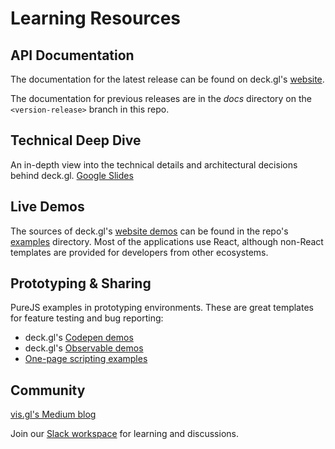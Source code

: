 # Learning Resources

## API Documentation

The documentation for the latest release can be found on deck.gl's [website](https://deck.gl/docs).

The documentation for previous releases are in the *docs* directory on the `<version-release>` branch in this repo.

## Technical Deep Dive

An in-depth view into the technical details and architectural decisions behind deck.gl. [Google Slides](https://docs.google.com/presentation/d/1qtXUQzMuIa8NYIKUa1RKfSwvgpeccY-wrPrYqsb_8rE/edit#slide=id.g7db7fb98fb_0_45)

## Live Demos

The sources of deck.gl's [website demos](https://deck.gl/examples) can be found in the repo's [examples](https://github.com/visgl/deck.gl/tree/8.4-release/examples) directory. Most of the applications use React, although non-React templates are provided for developers from other ecosystems.

## Prototyping & Sharing

PureJS examples in prototyping environments. These are great templates for feature testing and bug reporting:

* deck.gl's [Codepen demos](https://codepen.io/vis-gl/)
* deck.gl's [Observable demos](https://beta.observablehq.com/@pessimistress)
* [One-page scripting examples](http://deck.gl/showcases/gallery/)

## Community

[vis.gl's Medium blog](https://medium.com/vis-gl) 

Join our [Slack workspace](https://join.slack.com/t/deckgl/shared_invite/zt-7oeoqie8-NQqzSp5SLTFMDeNSPxi7eg) for learning and discussions.
